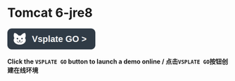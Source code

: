 # Tomcat 6-jre8

<a href="https://www.vsplate.com/?docker-compose=https://github.com/vsplate/dcenvs/tomcat/6-jre8"><img alt="VSPLATE GO" src="https://raw.githubusercontent.com/vsplate/images/master/vsgo_btn.png" width="200px"></a>

**Click the `VSPLATE GO` button to launch a demo online / 点击`VSPLATE GO`按钮创建在线环境**
